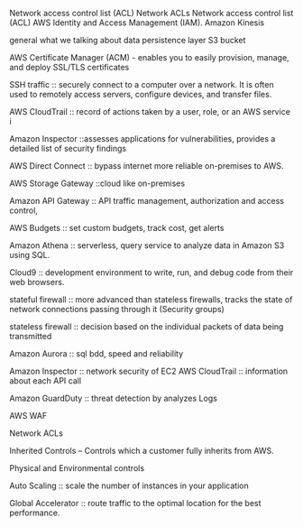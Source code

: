 Network access control list (ACL)
Network ACLs
Network access control list (ACL)
AWS Identity and Access Management (IAM).
Amazon Kinesis


general what we talking about 
data persistence layer
 S3 bucket

 AWS Certificate Manager (ACM) - enables you to easily provision, manage, and deploy SSL/TLS certificates

 SSH traffic :: securely connect to a computer over a network. It is often used to remotely access servers, configure devices, and transfer files. 

 AWS CloudTrail :: record of actions taken by a user, role, or an AWS service i

 Amazon Inspector ::assesses applications for vulnerabilities, provides a detailed list of security findings

AWS Direct Connect :: bypass internet more reliable  on-premises to AWS.

AWS Storage Gateway ::cloud like on-premises

Amazon API Gateway :: API traffic management, authorization and access control, 

AWS Budgets :: set custom budgets, track cost, get alerts

Amazon Athena ::  serverless, query service to analyze data in Amazon S3 using SQL.
          

Cloud9 :: development environment to write, run, and debug code from their web browsers. 

stateful firewall :: more advanced than stateless firewalls, tracks the state of network connections passing through it (Security groups)

stateless firewall :: decision based on the individual packets of data being transmitted

Amazon Aurora :: sql bdd, speed and reliability

Amazon Inspector  :: network security of EC2 
AWS CloudTrail ::  information about each API call

Amazon GuardDuty ::  threat detection by  analyzes Logs

AWS WAF

Network ACLs


Inherited Controls – Controls which a customer fully inherits from AWS.

Physical and Environmental controls

Auto Scaling :: scale the number of instances in your application

Global Accelerator :: route traffic to the optimal location for the best performance.